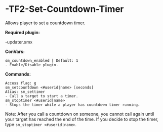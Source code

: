 # -TF2-Set-Countdown-Timer
Allows player to set a countdown timer.

**Required plugin:**

-updater.smx


**ConVars:**
```
sm_countdown_enabled | Default: 1
- Enable/Disable plugin.
```

**Commands:**
```
Access flag: g
sm_setcountdown <#userid|name> [seconds]
Alias: sm_settimer
- Call a target to start a timer.
sm_stoptimer <#userid|name>
- Stops the timer while a player has countdown timer running.
```
Note: After you call a countdown on someone, you cannot call again until your target has reached the end of the time. If you decide to stop the timer, type `sm_stoptimer <#userid|name>`.
